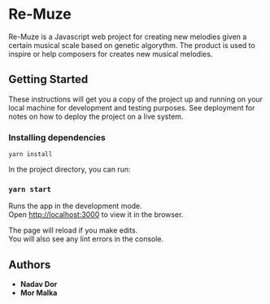 # Re-Muze

Re-Muze is a Javascript web project for creating new melodies given a certain musical scale based on genetic algorythm.
The product is used to inspire or help composers for creates new musical melodies.


## Getting Started

These instructions will get you a copy of the project up and running on your local machine for development and testing purposes. See deployment for notes on how to deploy the project on a live system.

### Installing dependencies

```
yarn install
```

In the project directory, you can run:

### `yarn start`

Runs the app in the development mode.<br />
Open [http://localhost:3000](http://localhost:3000) to view it in the browser.

The page will reload if you make edits.<br />
You will also see any lint errors in the console.


## Authors

* **Nadav Dor** 
* **Mor Malka** 

